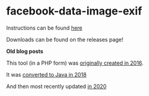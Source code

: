 # facebook-data-image-exif

Instructions can be found [here](https://addshore.com/2020/04/add-exif-data-back-to-facebook-images-0-10/)

Downloads can be found on the releases page!

**Old blog posts**

This tool (in a PHP form) was [originally created in 2016](https://addshore.com/2016/09/add-exif-data-back-to-facebook-images/).

It was [converted to Java in 2018](https://addshore.com/2019/02/add-exif-data-back-to-facebook-images-0-1/)

And then most recently updated [in 2020](https://addshore.com/2020/04/add-exif-data-back-to-facebook-images-0-10/)
